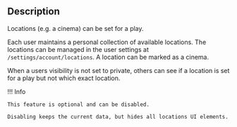 ## Description

Locations (e.g. a cinema) can be set for a play.

Each user maintains a personal collection of available locations. The locations can be managed in the user settings at `/settings/account/locations`.
A location can be marked as a cinema.

When a users visibility is not set to private, others can see if a location is set for a play but not which exact location.

!!! Info

    This feature is optional and can be disabled. 
    
    Disabling keeps the current data, but hides all locations UI elements.

